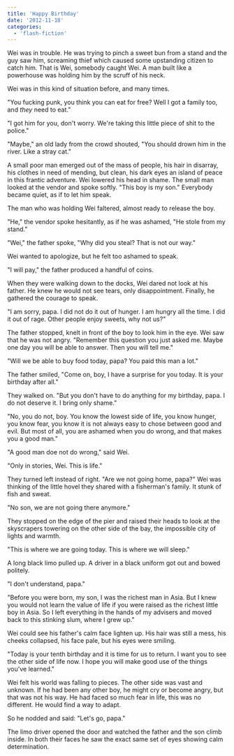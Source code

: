 ```yaml
---
title: 'Happy Birthday'
date: '2012-11-18'
categories:
  - 'flash-fiction'
---
```


Wei was in trouble. He was trying to pinch a sweet bun from a stand and the guy
saw him, screaming thief which caused some upstanding citizen to catch him. That
is Wei, somebody caught Wei. A man built like a powerhouse was holding him by
the scruff of his neck.

<!-- truncate -->


Wei was in this kind of situation before, and many times.

"You fucking punk, you think you can eat for free? Well I got a family too, and
_they_ need to eat."

"I got him for you, don't worry. We're taking this little piece of shit to the
police."

"Maybe," an old lady from the crowd shouted, "You should drown him in the river.
Like a stray cat."

A small poor man emerged out of the mass of people, his hair in disarray, his
clothes in need of mending, but clean, his dark eyes an island of peace in this
frantic adventure. Wei lowered his head in shame. The small man looked at the
vendor and spoke softly. "This boy is my son." Everybody became quiet, as if to
let him speak.

The man who was holding Wei faltered, almost ready to release the boy.

"He," the vendor spoke hesitantly, as if he was ashamed, "He stole from my
stand."

"Wei," the father spoke, "Why did you steal? That is not our way."

Wei wanted to apologize, but he felt too ashamed to speak.

"I will pay," the father produced a handful of coins.

When they were walking down to the docks, Wei dared not look at his father. He
knew he would not see tears, only disappointment. Finally, he gathered the
courage to speak.

"I am sorry, papa. I did not do it out of hunger. I am hungry all the time. I
did it out of rage. Other people enjoy sweets, why not us?"

The father stopped, knelt in front of the boy to look him in the eye. Wei saw
that he was not angry. "Remember this question you just asked me. Maybe one day
you will be able to answer. Then you will tell me."

"Will we be able to buy food today, papa? You paid this man a lot."

The father smiled, "Come on, boy, I have a surprise for you today. It is your
birthday after all."

They walked on. "But you don't have to do anything for my birthday, papa. I do
not deserve it. I bring only shame."

"No, you do not, boy. You know the lowest side of life, you know hunger, you
know fear, you know it is not always easy to chose between good and evil. But
most of all, you are ashamed when you do wrong, and that makes you a good man."

"A good man doe not do wrong," said Wei.

"Only in stories, Wei. This is life."

They turned left instead of right. "Are we not going home, papa?" Wei was
thinking of the little hovel they shared with a fisherman's family. It stunk of
fish and sweat.

"No son, we are not going there anymore."

They stopped on the edge of the pier and raised their heads to look at the
skyscrapers towering on the other side of the bay, the impossible city of lights
and warmth.

"This is where we are going today. This is where we will sleep."

A long black limo pulled up. A driver in a black uniform got out and bowed
politely.

"I don't understand, papa."

"Before you were born, my son, I was the richest man in Asia. But I knew you
would not learn the value of life if you were raised as the richest little boy
in Asia. So I left everything in the hands of my advisers and moved back to this
stinking slum, where I grew up."

Wei could see his father's calm face lighten up. His hair was still a mess, his
cheeks collapsed, his face pale, but his eyes were smiling.

"Today is your tenth birthday and it is time for us to return. I want you to see
the other side of life now. I hope you will make good use of the things you've
learned."

Wei felt his world was falling to pieces. The other side was vast and unknown.
If he had been any other boy, he might cry or become angry, but that was not his
way. He had faced so much fear in life, this was no different. He would find a
way to adapt.

So he nodded and said: "Let's go, papa."

The limo driver opened the door and watched the father and the son climb inside.
In both their faces he saw the exact same set of eyes showing calm
determination.
